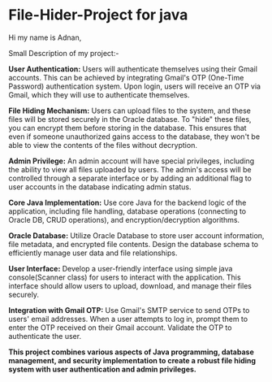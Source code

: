 # File-Hider-Project for java

Hi my name is Adnan,

Small Description of my project:- 

**User Authentication:**
     Users will authenticate themselves using their Gmail accounts. This can be achieved by integrating Gmail's OTP (One-Time Password) 
     authentication system. Upon login, users will receive an OTP via Gmail, which they will use to authenticate themselves.

**File Hiding Mechanism:**
     Users can upload files to the system, and these files will be stored securely in the Oracle database. To "hide" these files, you 
     can encrypt them before storing in the database. This ensures that even if someone unauthorized gains access to the database, they 
     won't be able to view the contents of the files without decryption.

 **Admin Privilege:**
     An admin account will have special privileges, including the ability to view all files uploaded by users. 
     The admin's access will be controlled through a separate interface or by adding an additional flag to user 
     accounts in the database indicating admin status.   

 **Core Java Implementation:**
     Use core Java for the backend logic of the application, including file handling, database operations (connecting to Oracle DB, CRUD operations), 
     and encryption/decryption algorithms.
     
**Oracle Database:**
     Utilize Oracle Database to store user account information, file metadata, and encrypted file contents. Design the database schema to 
     efficiently manage user data and file relationships.

**User Interface:**
     Develop a user-friendly interface using simple java console(Scanner class) for users to interact with the application. 
     This interface should allow users to upload, download, and manage their files securely.

**Integration with Gmail OTP:**
     Use Gmail's SMTP service to send OTPs to users' email addresses. When a user attempts to log in, prompt them to enter 
     the OTP received on their Gmail account. Validate the OTP to authenticate the user.

**This project combines various aspects of Java programming, database management, and security implementation to create a robust 
file hiding system with user authentication and admin privileges.**
     
